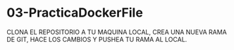 # 03-PracticaDockerFile
CLONA EL REPOSITORIO A TU MAQUINA LOCAL, CREA UNA NUEVA RAMA DE GIT, HACE LOS CAMBIOS Y PUSHEA TU RAMA AL LOCAL.
